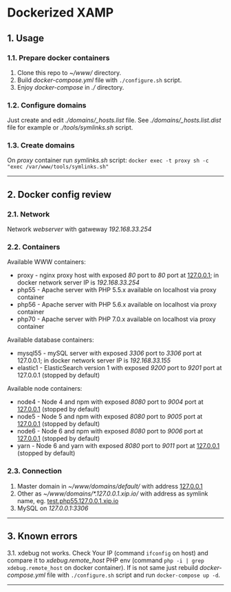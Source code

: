 Dockerized XAMP
=========================== 


## 1. Usage


### 1.1. Prepare docker containers

1. Clone this repo to *~/www/* directory.
2. Build *docker-compose.yml* file with `./configure.sh` script.
3. Enjoy *docker-compose* in *./* directory.


### 1.2. Configure domains

Just create and edit *./domains/_hosts.list* file. See *./domains/_hosts.list.dist* file for example or *./tools/symlinks.sh* script.


### 1.3. Create domains

On *proxy* container run *symlinks.sh* script: `docker exec -t proxy sh -c "exec /var/www/tools/symlinks.sh"`


---



## 2. Docker config review


### 2.1. Network

Network *webserver* with gatweway *192.168.33.254*


### 2.2. Containers

Available WWW containers:

* proxy - nginx proxy host with exposed *80* port to *80* port at [127.0.0.1](http://127.0.0.1:80); in docker network server IP is *192.168.33.254*
* php55 - Apache server with PHP 5.5.x available on localhost via proxy container
* php56 - Apache server with PHP 5.6.x available on localhost via proxy container
* php70 - Apache server with PHP 7.0.x available on localhost via proxy container

Available database containers:

* mysql55 - mySQL server with exposed *3306* port to *3306* port at 127.0.0.1; in docker network server IP is *192.168.33.155*
* elastic1 - ElasticSearch version 1 with exposed *9200* port to *9201* port at 127.0.0.1 (stopped by default)

Available node containers:

* node4 - Node 4 and npm with exposed *8080* port to *9004* port at [127.0.0.1](http://127.0.0.1:9004) (stopped by default)
* node5 - Node 5 and npm with exposed *8080* port to *9005* port at [127.0.0.1](http://127.0.0.1:9005) (stopped by default)
* node6 - Node 6 and npm with exposed *8080* port to *9006* port at [127.0.0.1](http://127.0.0.1:9006) (stopped by default)
* yarn - Node 6 and yarn with exposed *8080* port to *9011* port at [127.0.0.1](http://127.0.0.1:9011) (stopped by default)

### 2.3. Connection

1. Master domain in *~/www/domains/default/* with address [127.0.0.1](http://127.0.0.1)
2. Other as *~/www/domains/\*.127.0.0.1.xip.io/* with address as symlink name, eg. [test.php55.127.0.0.1.xip.io](http://test.php55.127.0.0.1.xip.io)
3. MySQL on *127.0.0.1:3306*


---



## 3. Known errors


3.1. xdebug not works. Check Your IP (command `ifconfig` on host) and compare it to *xdebug.remote_host* PHP env (command `php -i | grep xdebug.remote_host` on docker container). If is not same just rebuild *docker-compose.yml* file with `./configure.sh` script and run `docker-compose up -d`.


---
